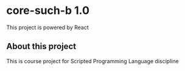 # core-such-b 1.0

This project is powered by React

## About this project

This is course project for Scripted Programming Language discipline